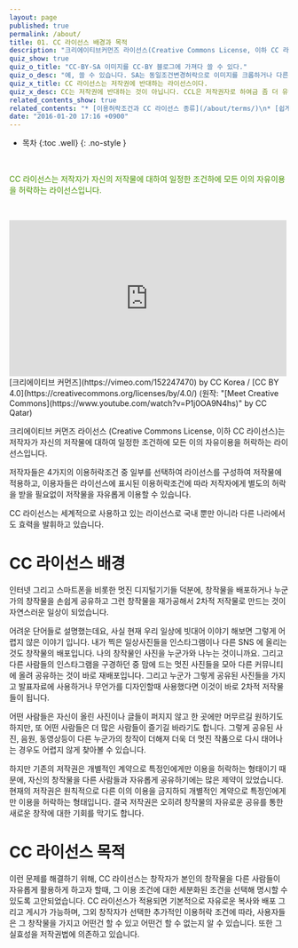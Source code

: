 ```yaml
---
layout: page
published: true
permalink: /about/
title: 01. CC 라이선스 배경과 목적
description: "크리에이티브커먼즈 라이선스(Creative Commons License, 이하 CC 라이선스)는 창작자가 자신의 창작물에 대하여 일정한 조건하에 모든 이의 자유이용을 허락하는 라이선스 입니다."
quiz_show: true
quiz_o_title: "CC-BY-SA 이미지를 CC-BY 블로그에 가져다 쓸 수 있다."
quiz_o_desc: "예, 쓸 수 있습니다. SA는 동일조건변경허락으로 이미지를 크롭하거나 다른 것과 합성하는 등 변경하지 않는다면 반드시 BY-SA의 조건을 그대로 가져올 필요는 없습니다. 단, 변경을 할 시에는 BY-SA를 블로그와 별개로 이미지에 표기해주셔야 합니다."
quiz_x_title: CC 라이선스는 저작권에 반대하는 라이선스이다.
quiz_x_desc: CC는 저작권에 반대하는 것이 아닙니다. CCL은 저작권자로 하여금 좀 더 유연하고 열린 방법으로 저작권을 보유하고 관리할 수 있도록 도와줍니다. 사실 CCL은 그 실효성을 저작권법에 의존하고 있습니다.
related_contents_show: true
related_contents: "* [이용허락조건과 CC 라이선스 종류](/about/terms/)\n* [쉽게 이해하는 CC 라이선스](/about/resources/)"
date: "2016-01-20 17:16 +0900"
---
```












* 목차
{:toc .well}
{: .no-style }

&nbsp;

<span style="color:#499100">CC 라이선스는 저작자가 자신의 저작물에 대하여 일정한 조건하에 모든 이의 자유이용을 허락하는 라이선스입니다.</span>

&nbsp;

<iframe src="https://player.vimeo.com/video/152247470" width="500" height="281" frameborder="0" webkitallowfullscreen mozallowfullscreen allowfullscreen></iframe>
[크리에이티브 커먼즈](https://vimeo.com/152247470) by CC Korea / [CC BY 4.0](https://creativecommons.org/licenses/by/4.0/) (원작: "[Meet Creative Commons](https://www.youtube.com/watch?v=P1j0OA9N4hs)" by CC Qatar)

크리에이티브 커먼즈 라이선스 (Creative Commons License, 이하 CC 라이선스)는 저작자가 자신의 저작물에 대하여 일정한 조건하에 모든 이의 자유이용을 허락하는 라이선스입니다.

저작자들은 4가지의 이용허락조건 중 일부를 선택하여 라이선스를 구성하여 저작물에 적용하고, 이용자들은 라이선스에 표시된 이용허락조건에 따라 저작자에게 별도의 허락을 받을 필요없이 저작물을 자유롭게 이용할 수 있습니다.

CC 라이선스는 세계적으로 사용하고 있는 라이선스로 국내 뿐만 아니라 다른 나라에서도 효력을 발휘하고 있습니다.

# CC 라이선스 배경

인터넷 그리고 스마트폰을 비롯한 멋진 디지털기기들 덕분에, 창작물을 배포하거나 누군가의 창작물을 손쉽게 공유하고 그런 창작물을 재가공해서 2차적 저작물로 만드는 것이 자연스러운 일상이 되었습니다. 

어려운 단어들로 설명했는데요, 사실 현재 우리 일상에 빗대어 이야기 해보면 그렇게 어렵지 않은 이야기 입니다. 내가 찍은 일상사진들을 인스타그램이나 다른 SNS 에 올리는 것도 창작물의 배포입니다. 나의 창작물인 사진을 누군가와 나누는 것이니까요. 그리고 다른 사람들의 인스타그램을 구경하던 중 맘에 드는 멋진 사진들을 모아 다른 커뮤니티에 올려 공유하는 것이 바로 재배포입니다. 그리고 누군가 그렇게 공유된 사진들을 가지고 발표자료에 사용하거나 무언가를 디자인할때 사용했다면 이것이 바로 2차적 저작물들이 됩니다.

어떤 사람들은 자신이 올린 사진이나 글들이 퍼지지 않고 한 곳에만 머무르길 원하기도 하지만, 또 어떤 사람들은 더 많은 사람들이 즐기길 바라기도 합니다. 그렇게 공유된 사진, 음원, 동영상등이 다른 누군가의 창작이 더해져 더욱 더 멋진 작품으로 다시 태어나는 경우도 어렵지 않게 찾아볼 수 있습니다.

하지만 기존의 저작권은 개별적인 계약으로 특정인에게만 이용을 허락하는 형태이기 때문에, 자신의 창작물을 다른 사람들과 자유롭게 공유하기에는 많은 제약이 있었습니다. 현재의 저작권은 원칙적으로 다른 이의 이용을 금지하되 개별적인 계약으로 특정인에게만 이용을 허락하는 형태입니다. 결국 저작권은 오히려 창작물의 자유로운 공유를 통한 새로운 창작에 대한 기회를 막기도 합니다.

# CC 라이선스 목적

이런 문제를 해결하기 위해, CC 라이선스는 창작자가 본인의 창작물을 다른 사람들이 자유롭게 활용하게 하고자 할때, 그 이용 조건에 대한 세분화된 조건을 선택해 명시할 수 있도록 고안되었습니다. CC 라이선스가 적용되면 기본적으로 자유로운 복사와 배포 그리고 게시가 가능하며, 그외 창작자가 선택한 추가적인 이용허락 조건에 따라, 사용자들은 그 창작물을 가지고 어떤건 할 수 있고 어떤건 할 수 없는지 알 수 있습니다. 또한 그 실효성을 저작권법에 의존하고 있습니다.
